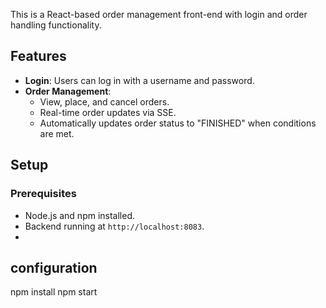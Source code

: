 This is a React-based order management front-end with login and order handling functionality.

## Features
- **Login**: Users can log in with a username and password.
- **Order Management**:
    - View, place, and cancel orders.
    - Real-time order updates via SSE.
    - Automatically updates order status to "FINISHED" when conditions are met.

## Setup

### Prerequisites
- Node.js and npm installed.
- Backend running at `http://localhost:8083`.
- 
## configuration
npm install
npm start


